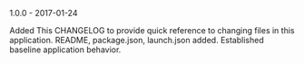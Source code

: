 1.0.0 - 2017-01-24

Added
This CHANGELOG to provide quick reference to changing files in this application.
README, package.json, launch.json added. 
Established baseline application behavior.